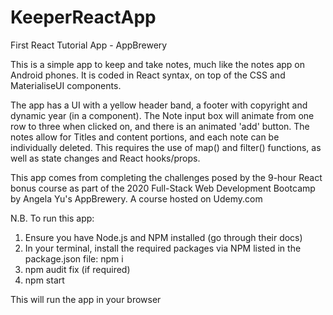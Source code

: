 # KeeperReactApp
First React Tutorial App - AppBrewery

This is a simple app to keep and take notes, much like the notes app on Android phones.  It is coded in React syntax, on top of the CSS and MaterialiseUI components.

The app has a UI with a yellow header band, a footer with copyright and dynamic year (in a component).  The Note input box will animate from one row to three when clicked on, and there is an animated 'add' button.  The notes allow for Titles and content portions, and each note can be individually deleted.
This requires the use of map() and filter() functions, as well as state changes and React hooks/props.

This app comes from completing the challenges posed by the 9-hour React bonus course as part of the 2020 Full-Stack Web Development Bootcamp by Angela Yu's AppBrewery. A course hosted on Udemy.com

N.B. To run this app: 
1. Ensure you have Node.js and NPM installed (go through their docs)
2. In your terminal, install the required packages via NPM listed in the package.json file: npm i 
3. npm audit fix (if required)
4. npm start

This will run the app in your browser
